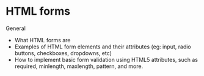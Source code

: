 # HTML forms

General
* What HTML forms are
* Examples of HTML form elements and their attributes (eg: input, radio buttons, checkboxes, dropdowns, etc)
* How to implement basic form validation using HTML5 attributes, such as required, minlength, maxlength, pattern, and more.
